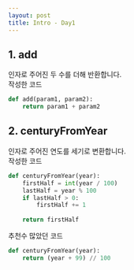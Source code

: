 ```yaml
---
layout: post
title: Intro - Day1
---
```


## 1. add
인자로 주어진 두 수를 더해 반환합니다.  
작성한 코드
``` Python
def add(param1, param2):
    return param1 + param2
```

## 2. centuryFromYear
인자로 주어진 연도를 세기로 변환합니다.  
작성한 코드
``` Python
def centuryFromYear(year):
    firstHalf = int(year / 100)
    lastHalf = year % 100
    if lastHalf > 0:
        firstHalf += 1
        
    return firstHalf
```

추천수 많았던 코드
``` Python
def centuryFromYear(year):
    return (year + 99) // 100

```